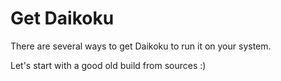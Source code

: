 # Get Daikoku

There are several ways to get Daikoku to run it on your system.

Let's start with a good old build from sources :)